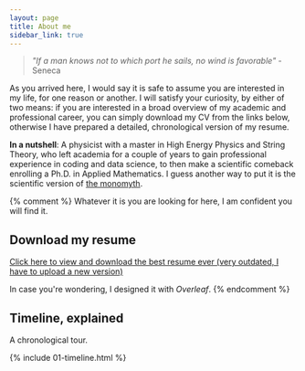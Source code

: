 ```yaml
---
layout: page
title: About me
sidebar_link: true
---
```



> _"If a man knows not to which port he sails, no wind is favorable"_ - Seneca

As you arrived here, I would say it is safe to assume you are interested in my life, for one reason or another. I will satisfy your curiosity, by either of two means: if you are interested in a broad overview of my academic and professional career, you can simply download my CV from the links below, otherwise I have prepared a detailed, chronological version of my resume. 


**In a nutshell**: A physicist with a master in High Energy Physics and String Theory, who left academia for a couple of years to gain professional experience in coding and data science, to then make a scientific comeback enrolling a Ph.D. in Applied Mathematics. I guess another way to put it is the scientific version of <a href="https://en.wikipedia.org/wiki/Hero%27s_journey">the monomyth</a>.


{% comment %}
Whatever it is you are looking for here, I am confident you will find it. 

## Download my resume

<a href="https://goznalo-git.github.io/portfolio/files/CV_GCA_data_eng.pdf" target="_blank">Click here to view and download the best resume ever (very outdated, I have to upload a new version)</a>

In case you're wondering, I designed it with _Overleaf_.
{% endcomment %}

## Timeline, explained

A chronological tour.

{% include 01-timeline.html %}